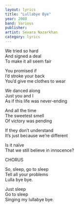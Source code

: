 ```yaml
---
layout: lyrics
title: "Lullabye Bye"
year: 2008
band: Various
publisher: 
artist: Sevara Nazarkhan
category: lyrics
---
```


We tried so hard  
And signed a deal  
To make it all seem fair  
  
You promised if   
I’d stroke your back  
You’d give me clothes to wear  
  
We danced along  
Just you and I   
As if this life was never-ending  
  
And all the time  
The sweetest smell  
Of victory was pending  

If they don’t understand   
It’s just because we’re different  
  
Is it naïve   
That we still believe in innocence?  
  
CHORUS   
  
So, sleep, go to sleep  
Tell all your problems  
Lulla bye bye.  
  
Just sleep  
Go to sleep  
Singing my lullabye bye.